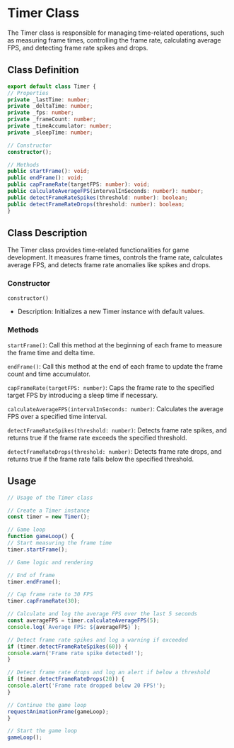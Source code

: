 # Timer Class

The Timer class is responsible for managing time-related operations, such as measuring frame times, controlling the frame rate, calculating average FPS, and detecting frame rate spikes and drops.

## Class Definition

```typescript
export default class Timer {
// Properties
private _lastTime: number;
private _deltaTime: number;
private _fps: number;
private _frameCount: number;
private _timeAccumulator: number;
private _sleepTime: number;

// Constructor
constructor();

// Methods
public startFrame(): void;
public endFrame(): void;
public capFrameRate(targetFPS: number): void;
public calculateAverageFPS(intervalInSeconds: number): number;
public detectFrameRateSpikes(threshold: number): boolean;
public detectFrameRateDrops(threshold: number): boolean;
}
```

## Class Description

The Timer class provides time-related functionalities for game development. It measures frame times, controls the frame rate, calculates average FPS, and detects frame rate anomalies like spikes and drops.

### Constructor

``constructor()``

- Description: Initializes a new Timer instance with default values.

### Methods

``startFrame()``: Call this method at the beginning of each frame to measure the frame time and delta time.

``endFrame()``: Call this method at the end of each frame to update the frame count and time accumulator.

``capFrameRate(targetFPS: number)``: Caps the frame rate to the specified target FPS by introducing a sleep time if necessary.

``calculateAverageFPS(intervalInSeconds: number)``: Calculates the average FPS over a specified time interval.

``detectFrameRateSpikes(threshold: number)``: Detects frame rate spikes, and returns true if the frame rate exceeds the specified threshold.

``detectFrameRateDrops(threshold: number)``: Detects frame rate drops, and returns true if the frame rate falls below the specified threshold.

## Usage

```typescript
// Usage of the Timer class

// Create a Timer instance
const timer = new Timer();

// Game loop
function gameLoop() {
// Start measuring the frame time
timer.startFrame();

// Game logic and rendering

// End of frame
timer.endFrame();

// Cap frame rate to 30 FPS
timer.capFrameRate(30);

// Calculate and log the average FPS over the last 5 seconds
const averageFPS = timer.calculateAverageFPS(5);
console.log(`Average FPS: ${averageFPS}`);

// Detect frame rate spikes and log a warning if exceeded
if (timer.detectFrameRateSpikes(60)) {
console.warn('Frame rate spike detected!');
}

// Detect frame rate drops and log an alert if below a threshold
if (timer.detectFrameRateDrops(20)) {
console.alert('Frame rate dropped below 20 FPS!');
}

// Continue the game loop
requestAnimationFrame(gameLoop);
}

// Start the game loop
gameLoop();
```
